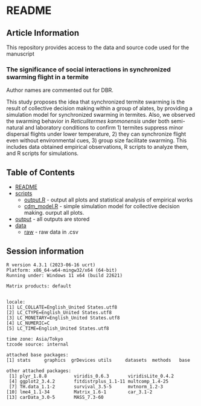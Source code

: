 # README
## Article Information
This repository provides access to the data and source code used for the manuscript   
### **The significance of social interactions in synchronized swarming flight in a termite**    
Author names are commented out for DBR.
<!-- Nobuaki Mizumoto, Tomonari Nozaki  

Preprint will be available at bioRxiv. [![DOI:XXX](http://img.shields.io/badge/DOI-10.1101/XXX.svg)]  
The all data will be uploaded in Zenodo upon acceptance: [![DOI](https://zenodo.org/badge/DOI/XXXDOIXXX.svg)](https://doi.org/XXXDOIXXX) -->

This study proposes the idea that synchronized termite swarming is the result of collective decision making within a group of alates, by providing a simulation model for synchronized swarming in termites. Also, we observed the swarming behavior in _Reticulitermes kanmonensis_ under both semi-natural and laboratory conditions to confirm 1) termites suppress minor dispersal flights under lower temperature, 2) they can synchronize flight even without environmental cues, 3) group size facilitate swarming.
This includes data obtained empirical observations, R scripts to analyze them, and R scripts for simulations.

## Table of Contents
* [README](./README.md)
* [scripts](./scripts)
  * [output.R](./scripts/output.R) - output all plots and statistical analysis of empirical works
  * [cdm_model.R](./scripts/cdm_model.R) - simple simulation model for collective decision making. ourput all plots.
* [output](./output) - all outputs are stored
* [data](./data)
  * [raw](./data/raw) - raw data in .csv    

## Session information
```
R version 4.3.1 (2023-06-16 ucrt)
Platform: x86_64-w64-mingw32/x64 (64-bit)
Running under: Windows 11 x64 (build 22621)

Matrix products: default


locale:
[1] LC_COLLATE=English_United States.utf8 
[2] LC_CTYPE=English_United States.utf8   
[3] LC_MONETARY=English_United States.utf8
[4] LC_NUMERIC=C                          
[5] LC_TIME=English_United States.utf8    

time zone: Asia/Tokyo
tzcode source: internal

attached base packages:
[1] stats     graphics  grDevices utils     datasets  methods   base     

other attached packages:
 [1] plyr_1.8.8          viridis_0.6.3       viridisLite_0.4.2  
 [4] ggplot2_3.4.2       fitdistrplus_1.1-11 multcomp_1.4-25    
 [7] TH.data_1.1-2       survival_3.5-5      mvtnorm_1.2-3      
[10] lme4_1.1-34         Matrix_1.6-1        car_3.1-2          
[13] carData_3.0-5       MASS_7.3-60        

